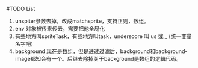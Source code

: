#TODO List

1. unspiter参数去掉，改成matchsprite，支持正则，数组。
2. env 对象被传来传去，需要把他全局化
3. 有些地方叫spriteTask，有些地方叫task，underscore 叫 us 或 _ (统一变量名字吧)
4. background 现在是数组，但是进过过滤后，background和background-image都知会有一个。后继去除掉关于background是数组的逻辑代码。
